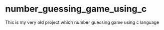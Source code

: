 # number_guessing_game_using_c
This is my very old project which number guessing game using c language
